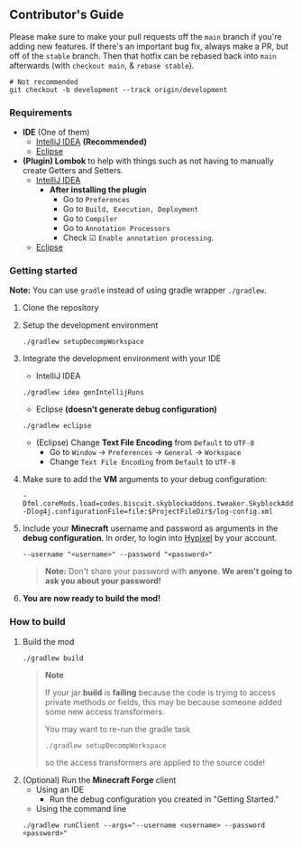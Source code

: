 Contributor's Guide
------

Please make sure to make your pull requests off the `main` branch if you're adding new features. 
If there's an important bug fix, always make a PR, but off of the `stable` branch. Then that hotfix
can be rebased back into `main` afterwards (with `checkout main`, & `rebase stable`).
```shell script
# Not recommended
git checkout -b development --track origin/development
```

### Requirements
- **IDE** (One of them)
  - [IntelliJ IDEA](https://www.jetbrains.com/idea/) **(Recommended)**
  - [Eclipse](https://www.eclipse.org/)
- **(Plugin) Lombok** to help with things such as not having to manually create Getters and Setters.
  - [IntelliJ IDEA](https://plugins.jetbrains.com/plugin/6317-lombok)
    - **After installing the plugin**
      - Go to `Preferences`
      - Go to `Build, Execution, Deployment`
      - Go to `Compiler`
      - Go to `Annotation Processors`
      - Check ☑ `Enable annotation processing`.
  - [Eclipse](https://projectlombok.org/setup/eclipse)

### Getting started
**Note:** You can use `gradle` instead of using gradle wrapper `./gradlew`.

1. Clone the repository
2. Setup the development environment
    ```shell script
    ./gradlew setupDecompWorkspace
    ```
3. Integrate the development environment with your IDE
    - IntelliJ IDEA
    ```shell script
    ./gradlew idea genIntellijRuns
    ```
    - Eclipse **(doesn't generate debug configuration)**
    ```shell script
    ./gradlew eclipse
    ```
    - (Eclipse) Change **Text File Encoding** from `Default` to `UTF-8`
      - Go to `Window` -> `Preferences` -> `General` -> `Workspace`
      - Change `Text File Encoding` from `Default` to `UTF-8`

4. Make sure to add the **VM** arguments to your debug configuration:
    ```text
    -Dfml.coreMods.load=codes.biscuit.skyblockaddons.tweaker.SkyblockAddonsLoadingPlugin
    -Dlog4j.configurationFile=file:$ProjectFileDir$/log-config.xml
    ```
5. Include your **Minecraft** username and password as arguments in the **debug configuration**.
   In order, to login into [Hypixel](https://hypixel.net) by your account.
    ```text
    --username "<username>" --password "<password>"
    ```
   > **Note:** Don't share your password with **anyone**.
   > **We aren't going to ask you about your password!**
6. **You are now ready to build the mod!**

### How to build
1. Build the mod
    ```shell script
    ./gradlew build
    ```
    > **Note**
    > 
    > If your jar **build** is **failing** because the code is trying to access private methods or fields,
    > this may be because someone added some new access transformers.
    >
    > You may want to re-run the gradle task
    > ```shell script
    > ./gradlew setupDecompWorkspace
    > ```
    > so the access transformers are applied to the source code!
    > 
2. (Optional) Run the **Minecraft Forge** client
    - Using an IDE
        - Run the debug configuration you created in "Getting Started."
    - Using the command line
    ```shell script
    ./gradlew runClient --args="--username <username> --password <password>"
    ```